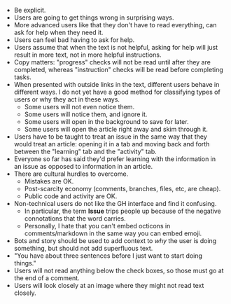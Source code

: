 * Be explicit. 
* Users are going to get things wrong in surprising ways.
* More advanced users like that they don't have to read everything, can ask for help when they need it.
* Users can feel bad having to ask for help.
* Users assume that when the text is not helpful, asking for help will just result in more text, not in more helpful instructions.
* Copy matters: "progress" checks will not be read until after they are completed, whereas "instruction" checks will be read before completing tasks.
* When presented with outside links in the text, different users behave in different ways. I do not yet have a good method for classifying types of users or why they act in these ways.
    - Some users will not even notice them.
    - Some users will notice them, and ignore it.
    - Some users will open in the background to save for later.
    - Some users will open the article right away and skim through it.
* Users have to be taught to treat an issue in the same way that they would treat an article: opening it in a tab and moving back and forth between the "learning" tab and the "activity" tab.
* Everyone so far has said they'd prefer learning with the information in an issue as opposed to information in an article.
* There are cultural hurdles to overcome.
    - Mistakes are OK.
    - Post-scarcity economy (comments, branches, files, etc, are cheap).
    - Public code and activity are OK.
* Non-technical users do not like the GH interface and find it confusing. 
    - In particular, the term **Issue** trips people up because of the negative connotations that the word carries.
    - Personally, I hate that you can't embed octicons in comments/markdown in the same way you can embed emoji.
* Bots and story should be used to add context to _why_ the user is doing something, but should not add superfluous text.
* "You have about three sentences before I just want to start doing things."
* Users will not read anything below the check boxes, so those must go at the end of a comment. 
* Users will look closely at an image where they might not read text closely. 